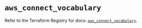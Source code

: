 # `aws_connect_vocabulary`

Refer to the Terraform Registry for docs: [`aws_connect_vocabulary`](https://registry.terraform.io/providers/hashicorp/aws/6.0.0/docs/resources/connect_vocabulary).
